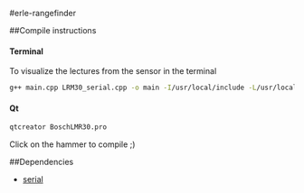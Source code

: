 #erle-rangefinder

##Compile instructions

#### Terminal
To visualize the lectures from the sensor in the terminal

```bash
g++ main.cpp LRM30_serial.cpp -o main -I/usr/local/include -L/usr/local/lib -lserial
```

#### Qt

```bash
qtcreator BoschLMR30.pro
```

Click on the hammer to compile ;)

##Dependencies
* [serial](https://github.com/wjwwood/serial)
